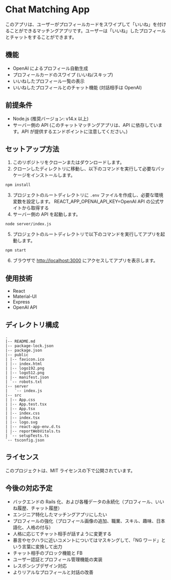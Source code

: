 # Chat Matching App

このアプリは、ユーザーがプロフィールカードをスワイプして「いいね」を付けることができるマッチングアプリです。ユーザーは「いいね」したプロフィールとチャットをすることができます。

## 機能

- OpenAI によるプロフィール自動生成
- プロフィールカードのスワイプ (いいね/スキップ)
- いいねしたプロフィール一覧の表示
- いいねしたプロフィールとのチャット機能 (対話相手は OpenAI)

## 前提条件

- Node.js (推奨バージョン: v14.x 以上)
- サーバー側の API (このチャットマッチングアプリは、API に依存しています。API が提供するエンドポイントに注意してください。)

## セットアップ方法

1. このリポジトリをクローンまたはダウンロードします。
2. クローンしたディレクトリに移動し、以下のコマンドを実行して必要なパッケージをインストールします。

```
npm install
```

3. プロジェクトのルートディレクトリに `.env` ファイルを作成し、必要な環境変数を設定します。
   REACT_APP_OPENAI_API_KEY=OpenAI API の公式サイトから取得する
4. サーバー側の API を起動します。

```
node server/index.js
```

5. プロジェクトのルートディレクトリで以下のコマンドを実行してアプリを起動します。

```
npm start
```

6. ブラウザで [http://localhost:3000](http://localhost:3000) にアクセスしてアプリを表示します。

## 使用技術

- React
- Material-UI
- Express
- OpenAI API

## ディレクトリ構成

```
.
|-- README.md
|-- package-lock.json
|-- package.json
|-- public
| |-- favicon.ico
| |-- index.html
| |-- logo192.png
| |-- logo512.png
| |-- manifest.json
| `-- robots.txt
|-- server
|   `-- index.js
|-- src
| |-- App.css
| |-- App.test.tsx
| |-- App.tsx
| |-- index.css
| |-- index.tsx
| |-- logo.svg
| |-- react-app-env.d.ts
| |-- reportWebVitals.ts
| `-- setupTests.ts
`-- tsconfig.json
```

## ライセンス

このプロジェクトは、MIT ライセンスの下で公開されています。

## 今後の対応予定

- バックエンドの Rails 化、および各種データの永続化（プロフィール、いいね履歴、チャット履歴）
- エンジニア特化したマッチングアプリにしたい
- プロフィールの強化（プロフィール画像の追加、職業、スキル、趣味、日本語化、人格の付与）
- 人格に応じてチャット相手が話すように変更する
- 暴言やセクハラに近いコメントについてはマスキングして、「NG ワード」という言葉に変換して出力
- チャット相手のブロック機能と FB
- ユーザー認証とプロフィール管理機能の実装
- レスポンシブデザイン対応
- よりリアルなプロフィールと対話の改善
